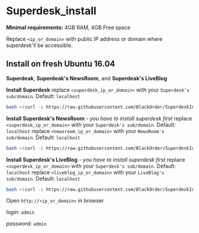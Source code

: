 # Superdesk_install

**Minimal requirements:**
4GB RAM, 4GB Free space

Replace `<ip_or_domain>` with public IP address or domain where superdesk'll be accessible.

## Install on fresh Ubuntu 16.04
**Superdeak**, **Superdeak's NewsRoom**, and **Superdeak's LiveBlog**

**Install Superdesk**
replace `<superdesk_ip_or_domain>` with your `Superdesk's sub/domain`. Default: `localhost`
```sh
bash <(curl -s https://raw.githubusercontent.com/BlackOrder/SuperdeskInstall/master/superdesk) <superdesk_ip_or_domain>

```

**Install Superdesk's NewsRoom** - *you have to install superdesk first*
replace `<superdesk_ip_or_domain>` with your `Superdesk's sub/domain`. Default: `localhost`
replace `<newsroom_ip_or_domain>` with your `NewsRoom's sub/domain`. Default: `localhost`
```sh
bash <(curl -s https://raw.githubusercontent.com/BlackOrder/SuperdeskInstall/master/newsRoom) <superdesk_ip_or_domain> <newsroom_ip_or_domain>

```

**Install Superdesk's LiveBlog** - *you have to install superdesk first*
replace `<superdesk_ip_or_domain>` with your `Superdesk's sub/domain`. Default: `localhost`
replace `<liveblog_ip_or_domain>` with your `LiveBlog's sub/domain`. Default: `localhost`
```sh
bash <(curl -s https://raw.githubusercontent.com/BlackOrder/SuperdeskInstall/master/liveBlog) <superdesk_ip_or_domain> <liveblog_ip_or_domain>

```

Open `http://<ip_or_domain>` in browser

*login:* `admin`

*password:* `admin`

